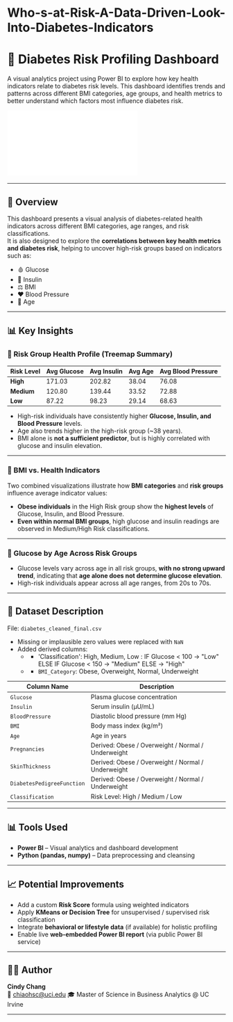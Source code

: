 # Who-s-at-Risk-A-Data-Driven-Look-Into-Diabetes-Indicators
# 🧠 Diabetes Risk Profiling Dashboard

A visual analytics project using Power BI to explore how key health indicators relate to diabetes risk levels. This dashboard identifies trends and patterns across different BMI categories, age groups, and health metrics to better understand which factors most influence diabetes risk.

![Dashboard Preview](Project02.pdf)

---

## 📌 Overview

This dashboard presents a visual analysis of diabetes-related health indicators across different BMI categories, age ranges, and risk classifications.  
It is also designed to explore the **correlations between key health metrics and diabetes risk**, helping to uncover high-risk groups based on indicators such as:

- 🩸 Glucose
- 💉 Insulin
- ⚖️ BMI
- ❤️ Blood Pressure
- 🧓 Age

---

## 📊 Key Insights

### 📍 Risk Group Health Profile (Treemap Summary)

| Risk Level | Avg Glucose | Avg Insulin | Avg Age | Avg Blood Pressure |
|------------|-------------|-------------|---------|--------------------|
| **High**   | 171.03      | 202.82      | 38.04   | 76.08              |
| **Medium** | 120.80      | 139.44      | 33.52   | 72.88              |
| **Low**    | 87.22       | 98.23       | 29.14   | 68.63              |

- High-risk individuals have consistently higher **Glucose, Insulin, and Blood Pressure** levels.
- Age also trends higher in the high-risk group (~38 years).
- BMI alone is **not a sufficient predictor**, but is highly correlated with glucose and insulin elevation.

---

### 📍 BMI vs. Health Indicators

Two combined visualizations illustrate how **BMI categories** and **risk groups** influence average indicator values:

- **Obese individuals** in the High Risk group show the **highest levels** of Glucose, Insulin, and Blood Pressure.
- **Even within normal BMI groups**, high glucose and insulin readings are observed in Medium/High Risk classifications.

---

### 📍 Glucose by Age Across Risk Groups

- Glucose levels vary across age in all risk groups, **with no strong upward trend**, indicating that **age alone does not determine glucose elevation**.
- High-risk individuals appear across all age ranges, from 20s to 70s.

---

## 📁 Dataset Description

File: `diabetes_cleaned_final.csv`  
- Missing or implausible zero values were replaced with `NaN`
- Added derived columns:
  - - 'Classification': High, Medium, Low :
      IF Glucose < 100       → "Low"
      ELSE IF Glucose < 150  → "Medium"
      ELSE                   → "High"

  - - `BMI_Category`: Obese, Overweight, Normal, Underweight

| Column Name        | Description |
|--------------------|-------------|
| `Glucose`          | Plasma glucose concentration |
| `Insulin`          | Serum insulin (μU/mL) |
| `BloodPressure`    | Diastolic blood pressure (mm Hg) |
| `BMI`              | Body mass index (kg/m²) |
| `Age`              | Age in years |
| `Pregnancies`      | Derived: Obese / Overweight / Normal / Underweight |
| `SkinThickness`    | Derived: Obese / Overweight / Normal / Underweight |
| `DiabetesPedigreeFunction`     | Derived: Obese / Overweight / Normal / Underweight |
| `Classification`   | Risk Level: High / Medium / Low |

---

## 📊 Tools Used

- **Power BI** – Visual analytics and dashboard development
- **Python (pandas, numpy)** – Data preprocessing and cleansing

---

## 📈 Potential Improvements

- Add a custom **Risk Score** formula using weighted indicators
- Apply **KMeans or Decision Tree** for unsupervised / supervised risk classification
- Integrate **behavioral or lifestyle data** (if available) for holistic profiling
- Enable live **web-embedded Power BI report** (via public Power BI service)

---

## 🧑‍💻 Author

**Cindy Chang**  
📧 chiaohsc@uci.edu 
🎓 Master of Science in Business Analytics @ UC Irvine

---

